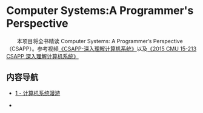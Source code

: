 # Computer Systems:A Programmer's Perspective


&emsp;&emsp;本项目将全书精读 Computer Systems: A Programmer’s Perspective（CSAPP）。参考视频[《CSAPP-深入理解计算机系统》](https://www.bilibili.com/video/BV1cD4y1D7uR/)以及[《2015 CMU 15-213 CSAPP 深入理解计算机系统》](https://www.bilibili.com/video/BV1iW411d7hd/)

## 内容导航

* [1 - 计算机系统漫游](./1%20-%20计算机系统漫游)

* 

